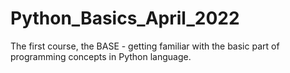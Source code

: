 # Python_Basics_April_2022
The first course, the BASE - getting familiar with the basic part of programming concepts in Python language.
